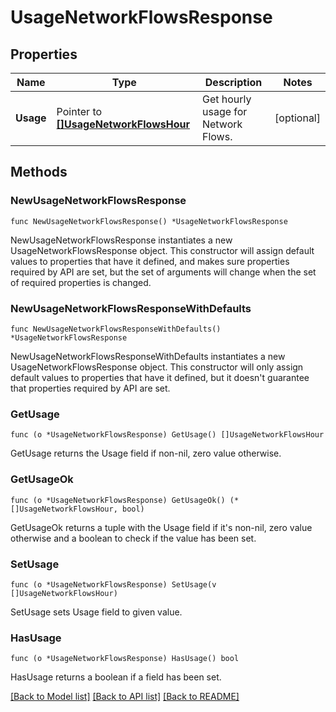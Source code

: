# UsageNetworkFlowsResponse

## Properties

| Name      | Type                                                               | Description                         | Notes      |
| --------- | ------------------------------------------------------------------ | ----------------------------------- | ---------- |
| **Usage** | Pointer to [**[]UsageNetworkFlowsHour**](UsageNetworkFlowsHour.md) | Get hourly usage for Network Flows. | [optional] |

## Methods

### NewUsageNetworkFlowsResponse

`func NewUsageNetworkFlowsResponse() *UsageNetworkFlowsResponse`

NewUsageNetworkFlowsResponse instantiates a new UsageNetworkFlowsResponse object.
This constructor will assign default values to properties that have it defined,
and makes sure properties required by API are set, but the set of arguments
will change when the set of required properties is changed.

### NewUsageNetworkFlowsResponseWithDefaults

`func NewUsageNetworkFlowsResponseWithDefaults() *UsageNetworkFlowsResponse`

NewUsageNetworkFlowsResponseWithDefaults instantiates a new UsageNetworkFlowsResponse object.
This constructor will only assign default values to properties that have it defined,
but it doesn't guarantee that properties required by API are set.

### GetUsage

`func (o *UsageNetworkFlowsResponse) GetUsage() []UsageNetworkFlowsHour`

GetUsage returns the Usage field if non-nil, zero value otherwise.

### GetUsageOk

`func (o *UsageNetworkFlowsResponse) GetUsageOk() (*[]UsageNetworkFlowsHour, bool)`

GetUsageOk returns a tuple with the Usage field if it's non-nil, zero value otherwise
and a boolean to check if the value has been set.

### SetUsage

`func (o *UsageNetworkFlowsResponse) SetUsage(v []UsageNetworkFlowsHour)`

SetUsage sets Usage field to given value.

### HasUsage

`func (o *UsageNetworkFlowsResponse) HasUsage() bool`

HasUsage returns a boolean if a field has been set.

[[Back to Model list]](../README.md#documentation-for-models) [[Back to API list]](../README.md#documentation-for-api-endpoints) [[Back to README]](../README.md)
